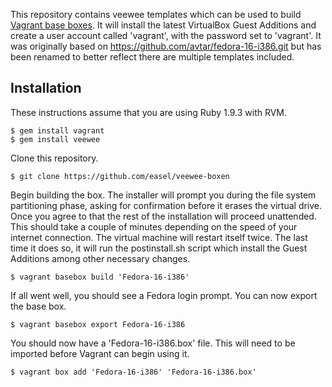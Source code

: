 This repository contains veewee templates which can be used to build [Vagrant base boxes](http://vagrantup.com/docs/boxes.html).  It will install the latest VirtualBox Guest Additions and create a user account called 'vagrant', with the password set to 'vagrant'. It was originally based on https://github.com/avtar/fedora-16-i386.git but has been renamed to better reflect there are multiple templates included.

## Installation

These instructions assume that you are using Ruby 1.9.3 with RVM.

    $ gem install vagrant
    $ gem install veewee

Clone this repository.

    $ git clone https://github.com/easel/veewee-boxen

Begin building the box.  The installer will prompt you during the file system partitioning phase, asking for confirmation before it erases the virtual drive.  Once you agree to that the rest of the installation will proceed unattended.  This should take a couple of minutes depending on the speed of your internet connection.  The virtual machine will restart itself twice.  The last time it does so, it will run the postinstall.sh script which install the Guest Additions among other necessary changes.

    $ vagrant basebox build 'Fedora-16-i386'

If all went well, you should see a Fedora login prompt.  You can now export the base box.

    $ vagrant basebox export Fedora-16-i386

You should now have a 'Fedora-16-i386.box' file.  This will need to be imported before Vagrant can begin using it.

    $ vagrant box add 'Fedora-16-i386' 'Fedora-16-i386.box'
